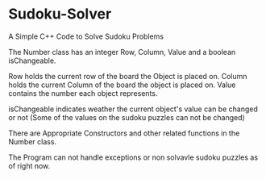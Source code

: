 # Sudoku-Solver
A Simple C++ Code to Solve Sudoku Problems

The Number class has an integer Row, Column, Value and a boolean isChangeable.

Row holds the current row of the board the Object is placed on.
Column holds the current Column of the board the object is placed on.
Value contains the number each object represents.

isChangeable indicates weather the current object's value can be changed or not (Some of the values on the sudoku puzzles can not be changed)

There are Appropriate Constructors and other related functions in the Number class.

The Program can not handle exceptions or non solvavle sudoku puzzles as of right now.

